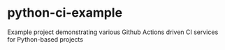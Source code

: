 # python-ci-example
Example project demonstrating various Github Actions driven CI services for Python-based projects
